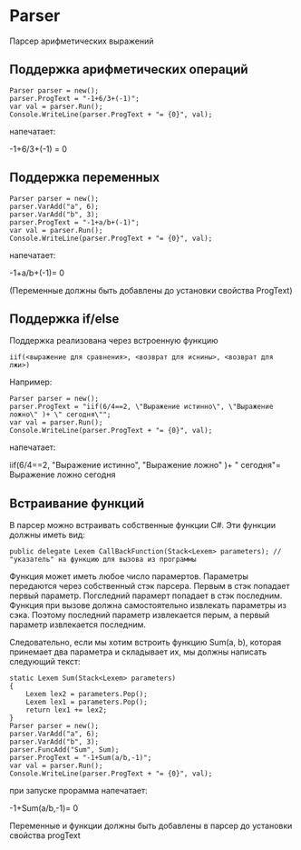 # Parser
Парсер арифметических выражений
## Поддержка арифметических операций
```
Parser parser = new();
parser.ProgText = "-1+6/3+(-1)";
var val = parser.Run();
Console.WriteLine(parser.ProgText + "= {0}", val);
```
напечатает:

-1+6/3+(-1) = 0
## Поддержка переменных
```
Parser parser = new();
parser.VarAdd("a", 6);
parser.VarAdd("b", 3);
parser.ProgText = "-1+a/b+(-1)";
var val = parser.Run();
Console.WriteLine(parser.ProgText + "= {0}", val);
```
напечатает: 

-1+a/b+(-1)= 0

(Переменные должны быть добавлены до установки свойства ProgText)
## Поддержка if/else
Поддержка реализована через встроенную функцию
```
iif(<выражение для сравнения>, <возврат для иснины>, <возврат для лжи>)
```
Например:
```
Parser parser = new();
parser.ProgText = "iif(6/4==2, \"Выражение истинно\", \"Выражение ложно\" )+ \" сегодня\"";
var val = parser.Run();
Console.WriteLine(parser.ProgText + "= {0}", val);
```
напечатает:

iif(6/4==2, "Выражение истинно", "Выражение ложно" )+ " сегодня"= Выражение ложно сегодня
## Встраивание функций
В парсер можно встраивать собственные функции C#. Эти функции должны иметь вид:
```
public delegate Lexem CallBackFunction(Stack<Lexem> parameters); // "указатель" на функцию для вызова из программы
```
Функция может иметь любое число парамертов. Параметры передаются через собственный стэк парсера. Первым в стэк попадает первый параметр. Погследний парамерт попадает в стэк последним. Функция при вызове должна самостоятельно извлекать параметры из сэка. Поэтому последний параметр извлекается перым, а первый параметр извлекается последним.

Следовательно, если мы хотим встроить функцию Sum(a, b), которая принемает два параметра и складывает их, мы должны написать следующий текст:
```
static Lexem Sum(Stack<Lexem> parameters)
{
    Lexem lex2 = parameters.Pop();
    Lexem lex1 = parameters.Pop();
    return lex1 += lex2;
}
Parser parser = new();
parser.VarAdd("a", 6);
parser.VarAdd("b", 3);
parser.FuncAdd("Sum", Sum);
parser.ProgText = "-1+Sum(a/b,-1)";
var val = parser.Run();
Console.WriteLine(parser.ProgText + "= {0}", val);
```
при запуске прорамма напечатает:

-1+Sum(a/b,-1)= 0

Переменные и функции должны быть добавлены в парсер до установки свойства progText

